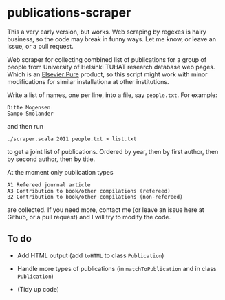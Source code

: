 publications-scraper
====================

This a very early version, but works. Web scraping by regexes is hairy
business, so the code may break in funny ways. Let me know, or leave
an issue, or a pull request.

Web scraper for collecting combined list of publications for a group
of people from University of Helsinki TUHAT research database web
pages. Which is an [Elsevier Pure][1] product, so this script might
work with minor modifications for similar installationa at other
institutions.

Write a list of names, one per line, into a file, say `people.txt`.
For example:

    Ditte Mogensen
    Sampo Smolander

and then run

    ./scraper.scala 2011 people.txt > list.txt 

to get a joint list of publications. Ordered by year, then by first
author, then by second author, then by title.

At the moment only publication types

    A1 Refereed journal article
    A3 Contribution to book/other compilations (refereed)
    B2 Contribution to book/other compilations (non-refereed)

are collected. If you need more, contact me (or leave an issue here at
Github, or a pull request) and I will try to modify the code.

To do
-----

*   Add HTML output (add `toHTML` to class `Publication`)

*   Handle more types of publications (in `matchToPublication` and in
    class `Publication`)

*   (Tidy up code)

[1]: http://www.elsevier.com/online-tools/research-intelligence/products-and-services/pure
